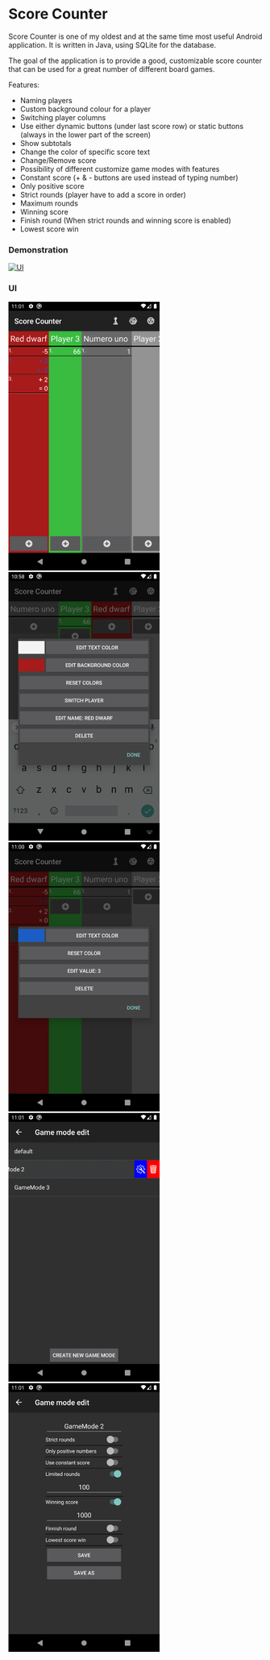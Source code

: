 # Score Counter
Score Counter is one of my oldest and at the same time most useful Android application. It is written in Java, using SQLite for the database.

The goal of the application is to provide a good, customizable score counter that can be used for a great number of different board games.

Features:
*	Naming players
*	Custom background colour for a player
*	Switching player columns
*	Use either dynamic buttons (under last score row) or static buttons (always in the lower part of the screen)
*	Show subtotals
*	Change the color of specific score text
*	Change/Remove score
*	Possibility of different customize game modes with features
*	Constant score (+ & - buttons are used instead of typing number)
*	Only positive score
*	Strict rounds (player have to add a score in order)
*	Maximum rounds
*	Winning score
*	Finish round (When strict rounds and winning score is enabled)
*	Lowest score win 

### Demonstration
[![UI](https://img.youtube.com/vi/Kau9fXYRTbc/0.jpg)](https://www.youtube.com/embed/Kau9fXYRTbc)

### UI
<img src="https://github.com/martinek-stepan/ScoreCounter/raw/master/media/SC-Main.png" alt="Main" width="300"/> <img src="https://github.com/martinek-stepan/ScoreCounter/raw/master/media/SC-PlayerEdit.png" alt="PlayerEdit" width="300"/> <img src="https://github.com/martinek-stepan/ScoreCounter/raw/master/media/SC-ScoreEdit.png" alt="ScoreEdit" width="300"/>
<img src="https://github.com/martinek-stepan/ScoreCounter/raw/master/media/SC-ManageGameModes.png" alt="ManageGameModes" width="300"/> <img src="https://github.com/martinek-stepan/ScoreCounter/raw/master/media/SC-GameModeSettings.png" alt="GameModeSettings" width="300"/>
